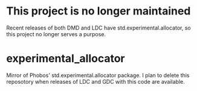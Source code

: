# This project is no longer maintained
Recent releases of both DMD and LDC have std.experimental.allocator, so this project no longer serves a purpose.

# experimental_allocator
Mirror of Phobos' std.experimental.allocator package. I plan to delete this
reposotory when releases of LDC and GDC with this code are available.
